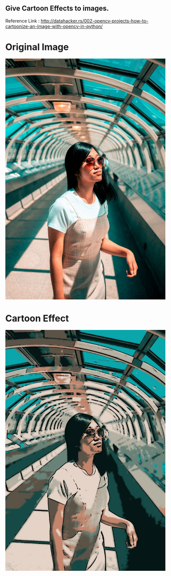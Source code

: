 ## Give Cartoon Effects to images.

Reference Link : http://datahacker.rs/002-opencv-projects-how-to-cartoonize-an-image-with-opencv-in-python/

# Original Image
<img src="https://github.com/prateekmaj21/Image-Processing-Tasks/blob/main/Cartoon%20Effect%20to%20Photos/person.jpeg" width="500" height="750"/>

# Cartoon Effect
<img src="https://github.com/prateekmaj21/Image-Processing-Tasks/blob/main/Cartoon%20Effect%20to%20Photos/cartoon.jpg" width="500" height="750"/>

